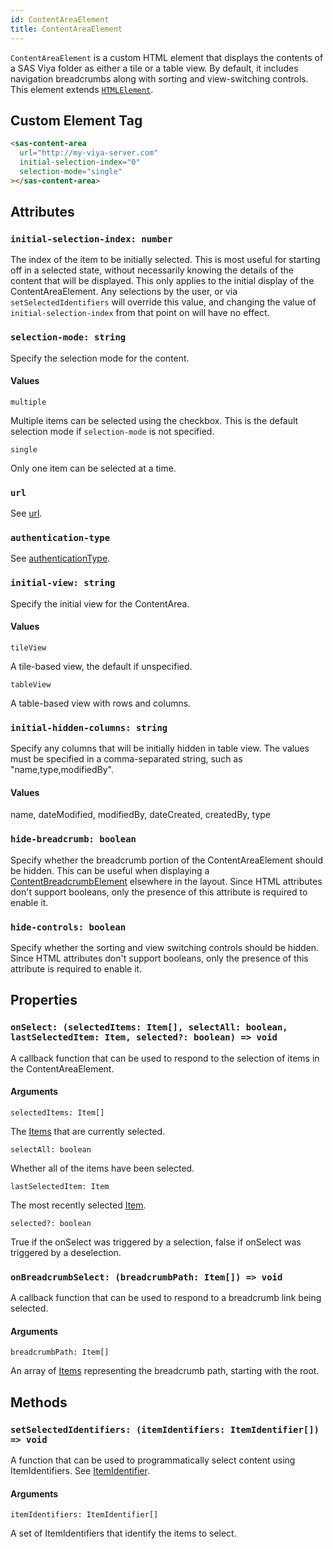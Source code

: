 ```yaml
---
id: ContentAreaElement
title: ContentAreaElement
---
```


`ContentAreaElement` is a custom HTML element that displays the contents of a SAS Viya folder as either a tile or a table view. By default, it includes navigation breadcrumbs along with sorting and view-switching controls. This element extends <a target="_blank" href="https://developer.mozilla.org/en-US/docs/Web/API/HTMLElement">`HTMLElement`</a>.

## Custom Element Tag

```html
<sas-content-area
  url="http://my-viya-server.com"
  initial-selection-index="0"
  selection-mode="single"
></sas-content-area>
```

## Attributes

### `initial-selection-index: number`

The index of the item to be initially selected. This is most useful for starting off in a selected state, without necessarily knowing the details of the content that will be displayed. This only applies to the initial display of the ContentAreaElement. Any selections by the user, or via `setSelectedIdentifiers` will override this value, and changing the value of `initial-selection-index` from that point on will have no effect.

### `selection-mode: string`

Specify the selection mode for the content.

#### Values

`multiple`

Multiple items can be selected using the checkbox. This is the default selection mode if `selection-mode` is not specified.

`single`

Only one item can be selected at a time.

### `url`

See [url](LogonWrapperProps.md#url).

### `authentication-type`

See [authenticationType](LogonWrapperProps.md#authenticationType).

### `initial-view: string`

Specify the initial view for the ContentArea.

#### Values

`tileView`

A tile-based view, the default if unspecified.

`tableView`

A table-based view with rows and columns.

### `initial-hidden-columns: string`

Specify any columns that will be initially hidden in table view. The values must be specified in a comma-separated string, such as "name,type,modifiedBy".

#### Values

name, dateModified, modifiedBy, dateCreated, createdBy, type

### `hide-breadcrumb: boolean`

Specify whether the breadcrumb portion of the ContentAreaElement should be hidden. This can be useful when displaying a [ContentBreadcrumbElement](ContentBreadcrumbElement.md) elsewhere in the layout. Since HTML attributes don't support booleans, only the presence of this attribute is required to enable it.

### `hide-controls: boolean`

Specify whether the sorting and view switching controls should be hidden. Since HTML attributes don't support booleans, only the presence of this attribute is required to enable it.

## Properties

### `onSelect: (selectedItems: Item[], selectAll: boolean, lastSelectedItem: Item, selected?: boolean) => void`

A callback function that can be used to respond to the selection of items in the ContentAreaElement.

#### Arguments

`selectedItems: Item[]`

The [Items](Item.md) that are currently selected.

`selectAll: boolean`

Whether all of the items have been selected.

`lastSelectedItem: Item`

The most recently selected [Item](Item.md).

`selected?: boolean`

True if the onSelect was triggered by a selection, false if onSelect was triggered by a deselection.
### `onBreadcrumbSelect: (breadcrumbPath: Item[]) => void`

A callback function that can be used to respond to a breadcrumb link being selected.

#### Arguments

`breadcrumbPath: Item[]`

An array of [Items](Item.md) representing the breadcrumb path, starting with the root.

## Methods

### `setSelectedIdentifiers: (itemIdentifiers: ItemIdentifier[]) => void`

A function that can be used to programmatically select content using ItemIdentifiers. See [ItemIdentifier](ItemIdentifier.md).

#### Arguments

`itemIdentifiers: ItemIdentifier[]`

A set of ItemIdentifiers that identify the items to select.